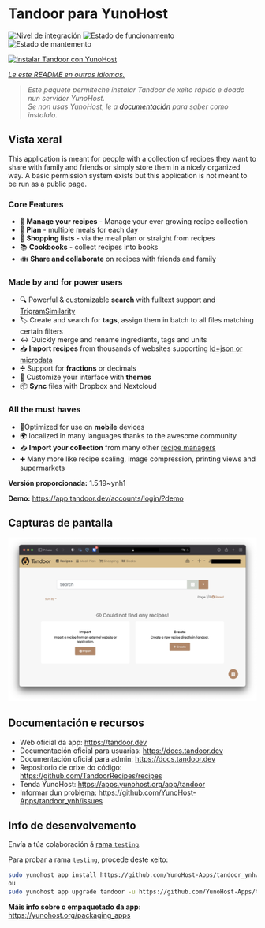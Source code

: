 <!--
NOTA: Este README foi creado automáticamente por <https://github.com/YunoHost/apps/tree/master/tools/readme_generator>
NON debe editarse manualmente.
-->

# Tandoor para YunoHost

[![Nivel de integración](https://dash.yunohost.org/integration/tandoor.svg)](https://ci-apps.yunohost.org/ci/apps/tandoor/) ![Estado de funcionamento](https://ci-apps.yunohost.org/ci/badges/tandoor.status.svg) ![Estado de mantemento](https://ci-apps.yunohost.org/ci/badges/tandoor.maintain.svg)

[![Instalar Tandoor con YunoHost](https://install-app.yunohost.org/install-with-yunohost.svg)](https://install-app.yunohost.org/?app=tandoor)

*[Le este README en outros idiomas.](./ALL_README.md)*

> *Este paquete permíteche instalar Tandoor de xeito rápido e doado nun servidor YunoHost.*  
> *Se non usas YunoHost, le a [documentación](https://yunohost.org/install) para saber como instalalo.*

## Vista xeral

This application is meant for people with a collection of recipes they want to share with family and friends or simply
store them in a nicely organized way. A basic permission system exists but this application is not meant to be run as 
a public page.

### Core Features

- 🥗 **Manage your recipes** - Manage your ever growing recipe collection
- 📆 **Plan** - multiple meals for each day
- 🛒 **Shopping lists** - via the meal plan or straight from recipes
- 📚 **Cookbooks** - collect recipes into books
- 👪 **Share and collaborate** on recipes with friends and family

### Made by and for power users

- 🔍 Powerful & customizable **search** with fulltext support and [TrigramSimilarity](https://docs.djangoproject.com/en/3.0/ref/contrib/postgres/search/#trigram-similarity)
- 🏷️ Create and search for **tags**, assign them in batch to all files matching certain filters
- ↔️ Quickly merge and rename ingredients, tags and units 
- 📥️ **Import recipes** from thousands of websites supporting [ld+json or microdata](https://schema.org/Recipe)
- ➗ Support for **fractions** or decimals
- 🎨 Customize your interface with **themes**
- 📦 **Sync** files with Dropbox and Nextcloud
  
### All the must haves

- 📱Optimized for use on **mobile** devices
- 🌍 localized in many languages thanks to the awesome community
- 📥️ **Import your collection** from many other [recipe managers](https://docs.tandoor.dev/features/import_export/)
- ➕ Many more like recipe scaling, image compression, printing views and supermarkets

**Versión proporcionada:** 1.5.19~ynh1

**Demo:** <https://app.tandoor.dev/accounts/login/?demo>

## Capturas de pantalla

![Captura de pantalla de Tandoor](./doc/screenshots/example.jpg)

## Documentación e recursos

- Web oficial da app: <https://tandoor.dev>
- Documentación oficial para usuarias: <https://docs.tandoor.dev>
- Documentación oficial para admin: <https://docs.tandoor.dev>
- Repositorio de orixe do código: <https://github.com/TandoorRecipes/recipes>
- Tenda YunoHost: <https://apps.yunohost.org/app/tandoor>
- Informar dun problema: <https://github.com/YunoHost-Apps/tandoor_ynh/issues>

## Info de desenvolvemento

Envía a túa colaboración á [rama `testing`](https://github.com/YunoHost-Apps/tandoor_ynh/tree/testing).

Para probar a rama `testing`, procede deste xeito:

```bash
sudo yunohost app install https://github.com/YunoHost-Apps/tandoor_ynh/tree/testing --debug
ou
sudo yunohost app upgrade tandoor -u https://github.com/YunoHost-Apps/tandoor_ynh/tree/testing --debug
```

**Máis info sobre o empaquetado da app:** <https://yunohost.org/packaging_apps>
